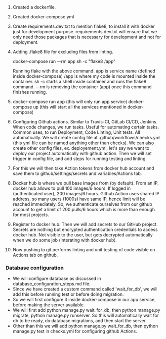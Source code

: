 1. Created a dockerfile.
2. Created docker-compose.yml
3. Create requirements.dev.txt to mention flake8, to install it with docker just for development purpose.
   requirements.dev.txt will ensure that we only need those packages that is necessary for development and not for deployment.
4. Adding .flake8 file for excluding files from linting.

   docker-compose run --rm app sh -c "flake8 /app"

   Running flake with the above command. app is service name (defined inside docker-compose)
   /app is where my code is mounted inside the container. sh -c starts a shell inside container and runs
   the flake8 command. --rm is removing the container (app) once this command finishes running.
5. docker-compose run app (this will only run app service)
   docker-compose up (this will start all the services mentioned in docker-compose)
6. Configuring Github actions. Similar to Travis-CI, GitLab CI/CD, Jenkins. When code changes, we run tasks.
   Useful for automating certain tasks. Common uses, to run Deployment, Code Linting, Unit tests. All automatically.
   We will create config file at .github/workflows/checks.yml (this yml file can be named anything other than checks).
   We can also create other config files, ex. deployement.yml, let's say we want to deploy our project automatically with github action.
   Then we will set trigger in config file, and add steps for running testing and linting.
7. For this we will then take Action tokens from docker hub account and save them to github/settings/secrets and variables/Actions tab.
8. Docker hub is where we pull base images from (by default).
   From an IP, docker hub allows to pull 100 images/6 hours. If logged in (authenticated user), 200 images/6 hours.
   Github Action uses shared IP address, so many users (1000s) have same IP, hence limit will be reached immediately.
   So, we authenticate ourselves from our github account to get a limit of 200 pulls/6 hours which is more than enough for most projects.
9. Register to docker hub. Then we will add secrets to our GitHub project.
   Secrets are nothing but encrypted authentication credentials to access docker hub.
   Not visible to the user, but gets decrypted automatically when we do some job (interating with docker hub).
10. Now pushing to git performs linting and unit testing of code visible on Actions tab on github.

### Database configuration

- We will configure database as discussed in database_configuration_steps.md file.
- Since we have created a custom command called 'wait_for_db', we will add this before running test or before doing migration.
- So we will first configure it inside docker-compose in our app service, before making the server available.
- We will first add python manage.py wait_for_db, then python manage.py migrate, python manage.py runserver. So this will automatically wait for db to be ready, do database migrations, and then start the server.
- Other than this we will add python manage.py wait_for_db, then python manage.py test in checks.yml for configuring github Actions.
